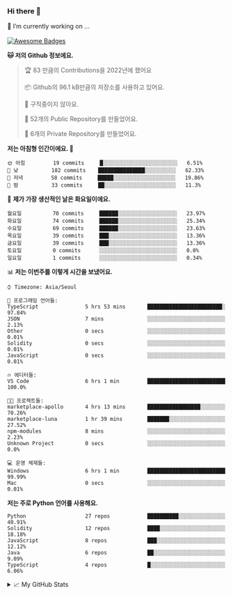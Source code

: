 ### Hi there 👋 
🔭 I’m currently working on ... </br></br>
[![Awesome Badges](https://img.shields.io/badge/Introduce-EN-green.svg)](https://github.com/tlatkdgus1/tlatkdgus1/blob/main/README.md.en)

<!--START_SECTION:waka-->
**🐱 저의 Github 정보에요.** 

> 🏆 83 만큼의 Contributions을 2022년에 했어요
 > 
> 📦 Github의 96.1 kB만큼의 저장소를 사용하고 있어요. 
 > 
> 🚫 구직중이지 않아요.
 > 
> 📜 52개의 Public Repository를 만들었어요. 
 > 
> 🔑 6개의 Private Repository를 만들었어요.  

**저는 아침형 인간이에요. 🐤** 

```text
🌞 아침         19 commits     █░░░░░░░░░░░░░░░░░░░░░░░░   6.51% 
🌆 낮　         182 commits    ███████████████░░░░░░░░░░   62.33% 
🌃 저녁         58 commits     █████░░░░░░░░░░░░░░░░░░░░   19.86% 
🌙 밤　         33 commits     ██░░░░░░░░░░░░░░░░░░░░░░░   11.3%

```
📅 **제가 가장 생산적인 날은 화요일이에요.** 

```text
월요일          70 commits     ██████░░░░░░░░░░░░░░░░░░░   23.97% 
화요일          74 commits     ██████░░░░░░░░░░░░░░░░░░░   25.34% 
수요일          69 commits     ██████░░░░░░░░░░░░░░░░░░░   23.63% 
목요일          39 commits     ███░░░░░░░░░░░░░░░░░░░░░░   13.36% 
금요일          39 commits     ███░░░░░░░░░░░░░░░░░░░░░░   13.36% 
토요일          0 commits      ░░░░░░░░░░░░░░░░░░░░░░░░░   0.0% 
일요일          1 commits      ░░░░░░░░░░░░░░░░░░░░░░░░░   0.34%

```


📊 **저는 이번주를 이렇게 시간을 보냈어요.** 

```text
⌚︎ Timezone: Asia/Seoul

💬 프로그래밍 언어들: 
TypeScript               5 hrs 53 mins       ████████████████████████░   97.84% 
JSON                     7 mins              ░░░░░░░░░░░░░░░░░░░░░░░░░   2.13% 
Other                    0 secs              ░░░░░░░░░░░░░░░░░░░░░░░░░   0.01% 
Solidity                 0 secs              ░░░░░░░░░░░░░░░░░░░░░░░░░   0.01% 
JavaScript               0 secs              ░░░░░░░░░░░░░░░░░░░░░░░░░   0.01%

🔥 에디터들: 
VS Code                  6 hrs 1 min         █████████████████████████   100.0%

🐱‍💻 프로젝트들: 
marketplace-apollo       4 hrs 13 mins       █████████████████░░░░░░░░   70.26% 
marketplace-luna         1 hr 39 mins        ███████░░░░░░░░░░░░░░░░░░   27.52% 
npm-modules              8 mins              ░░░░░░░░░░░░░░░░░░░░░░░░░   2.23% 
Unknown Project          0 secs              ░░░░░░░░░░░░░░░░░░░░░░░░░   0.0%

💻 운영 체제들: 
Windows                  6 hrs 1 min         █████████████████████████   99.99% 
Mac                      0 secs              ░░░░░░░░░░░░░░░░░░░░░░░░░   0.01%

```

**저는 주로 Python 언어를 사용해요.** 

```text
Python                   27 repos            ██████████░░░░░░░░░░░░░░░   40.91% 
Solidity                 12 repos            ████░░░░░░░░░░░░░░░░░░░░░   18.18% 
JavaScript               8 repos             ███░░░░░░░░░░░░░░░░░░░░░░   12.12% 
Java                     6 repos             ██░░░░░░░░░░░░░░░░░░░░░░░   9.09% 
TypeScript               4 repos             █░░░░░░░░░░░░░░░░░░░░░░░░   6.06%

```



<!--END_SECTION:waka-->

<details>
<summary>📈 My GitHub Stats</summary>
<p align="center"> <img src="https://github-readme-stats.vercel.app/api?username=tlatkdgus1&show_icons=true" alt="tlatkdgus1" />
</details>
